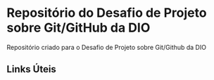 # Repositório do Desafio de Projeto sobre Git/GitHub da DIO
Repositório criado para o Desafio de Projeto sobre Git/Github da DIO

## Links Úteis
